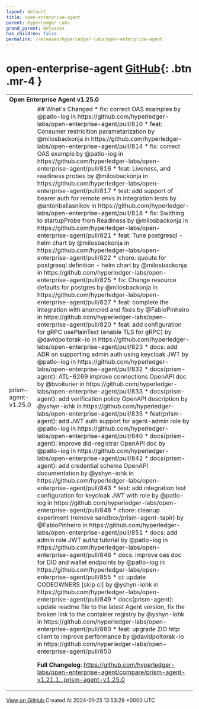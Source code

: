 ```yaml
---
layout: default
title: open-enterprise-agent
parent: Hyperledger Labs
grand_parent: Releases
has_children: false
permalink: /releases/hyperledger-labs/open-enterprise-agent
---
```


# open-enterprise-agent <span class="fs-3 right-align">[GitHub](https://github.com/hyperledger-labs/open-enterprise-agent){: .btn .mr-4 }</span>


<div>
    <table>
        <tr>
            <td colspan="2">
                <b>
                    Open Enterprise Agent v1.25.0
                </b>
            </td>
        </tr>
        <tr>
            <td>
                <span class="chip">
                    prism-agent-v1.25.0
                </span>
            </td>
            <td>
                ## What's Changed
* fix: correct OAS examples by @patlo-iog in https://github.com/hyperledger-labs/open-enterprise-agent/pull/810
* feat: Consumer restricition parametarization  by @milosbackonja in https://github.com/hyperledger-labs/open-enterprise-agent/pull/814
* fix: correct OAS example by @patlo-iog in https://github.com/hyperledger-labs/open-enterprise-agent/pull/816
* feat: Liveness, and readiness probes by @milosbackonja in https://github.com/hyperledger-labs/open-enterprise-agent/pull/817
* test: add support of bearer auth for remote envs in integration tests by @antonbaliasnikov in https://github.com/hyperledger-labs/open-enterprise-agent/pull/818
* fix: Swithing to startupProbe from Readiness by @milosbackonja in https://github.com/hyperledger-labs/open-enterprise-agent/pull/821
* feat: Tune postgresql - helm chart by @milosbackonja in https://github.com/hyperledger-labs/open-enterprise-agent/pull/822
* chore: quoute for postgresql definition - helm chart by @milosbackonja in https://github.com/hyperledger-labs/open-enterprise-agent/pull/825
* fix: Change resource defaults for postgres by @milosbackonja in https://github.com/hyperledger-labs/open-enterprise-agent/pull/827
* feat: complete the integration with anoncred and fixes by @FabioPinheiro in https://github.com/hyperledger-labs/open-enterprise-agent/pull/820
* feat: add configuration for gRPC usePlainText (enable TLS for gRPC) by @davidpoltorak-io in https://github.com/hyperledger-labs/open-enterprise-agent/pull/823
* docs: add ADR on supporting admin auth using keycloak JWT by @patlo-iog in https://github.com/hyperledger-labs/open-enterprise-agent/pull/832
* docs(prism-agent): ATL-6269 improve connections OpenAPI doc by @bvoiturier in https://github.com/hyperledger-labs/open-enterprise-agent/pull/833
* docs(prism-agent): add verification policy OpenAPI description by @yshyn-iohk in https://github.com/hyperledger-labs/open-enterprise-agent/pull/835
* feat(prism-agent): add JWT auth support for agent-admin role by @patlo-iog in https://github.com/hyperledger-labs/open-enterprise-agent/pull/840
* docs(prism-agent): improve did-registrar OpenAPI doc by @patlo-iog in https://github.com/hyperledger-labs/open-enterprise-agent/pull/842
* docs(prism-agent): add credential schema OpenAPI documentation by @yshyn-iohk in https://github.com/hyperledger-labs/open-enterprise-agent/pull/843
* test: add integration test configuration for keycloak JWT with role by @patlo-iog in https://github.com/hyperledger-labs/open-enterprise-agent/pull/848
* chore: cleanup experiment (remove sandbox/prism-agent-tapir) by @FabioPinheiro in https://github.com/hyperledger-labs/open-enterprise-agent/pull/851
* docs: add admin role JWT authz tutorial by @patlo-iog in https://github.com/hyperledger-labs/open-enterprise-agent/pull/846
* docs: improve oas doc for DID and wallet endpoints by @patlo-iog in https://github.com/hyperledger-labs/open-enterprise-agent/pull/855
* ci: update CODEOWNERS [skip ci] by @yshyn-iohk in https://github.com/hyperledger-labs/open-enterprise-agent/pull/849
* docs(prism-agent): update readme file to the latest Agent version, fix the broken link to the container registry by @yshyn-iohk in https://github.com/hyperledger-labs/open-enterprise-agent/pull/860
* feat: upgrade ZIO http client to improve performance by @davidpoltorak-io in https://github.com/hyperledger-labs/open-enterprise-agent/pull/850


**Full Changelog**: https://github.com/hyperledger-labs/open-enterprise-agent/compare/prism-agent-v1.21.1...prism-agent-v1.25.0
            </td>
        </tr>
    </table>
    <a href="https://github.com/hyperledger-labs/open-enterprise-agent/releases/tag/prism-agent-v1.25.0" class=".btn">
        View on GitHub
    </a>
    <span class="right-align">
        Created At 2024-01-25 13:53:29 +0000 UTC
    </span>
</div>


